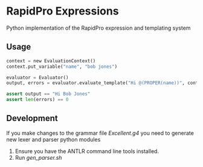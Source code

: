 RapidPro Expressions
====================

Python implementation of the RapidPro expression and templating system

Usage
-----

```python
context = new EvaluationContext()
context.put_variable("name", "bob jones")

evaluator = Evaluator()
output, errors = evaluator.evaluate_template("Hi @(PROPER(name))", context, False)

assert output == "Hi Bob Jones"
assert len(errors) == 0
```

Development
-----------

If you make changes to the grammar file _Excellent.g4_ you need to generate new lexer and parser python modules

   1. Ensure you have the ANTLR command line tools installed.
   2. Run _gen_parser.sh_
   
